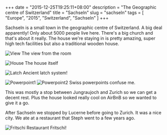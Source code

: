 +++
date = "2015-12-25T19:25:11+08:00"
description = "The Geographic centre of Switzerland"
title = "Sachseln"
slug = "sachseln"
tags = [ "Europe", "2015", "Switzerland", "Sachseln" ]
+++

Sachseln is a small town in the geographic centre of Switzerland. A big deal apparently! Only about 5000 people live here. There's a big church and that's about it really. The house we're staying in is pretty amazing, super high tech facilities but also a traditional wooden house.

![View](/travel-blog/images/2015/12/Sachseln02.jpg)
The view from the room

![House](/travel-blog/images/2015/12/Sachseln06.jpg)
The house itself

![Latch](/travel-blog/images/2015/12/Sachseln03.jpg)
Ancient latch system!

![Powerpoint1](/travel-blog/images/2015/12/Sachseln01.jpg)
![Powerpoint2](/travel-blog/images/2015/12/Sachseln02.jpg)
Swiss powerpoints confuse me.

This was mostly a stop between Jungraujoch and Zurich so we can get a decent rest. Plus the house looked really cool on AirBnB so we wanted to give it a go.

After Sachseln we stopped by Lucerne before going to Zurich. It was a nice city. We ate at a restaurant that Steph went to a few years ago.

![Fritschi](/travel-blog/images/2015/12/Sachseln04.jpg)
Restaurant Fritschi!
